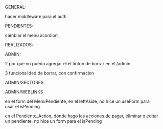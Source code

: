 GENERAL:

hacer middleware para el auth

PENDIENTES:

cambiar el menu acordion

REALIZADOS:

ADMIN:

2 por que no puedo agregar el el boton de borrar en el /admin

3 funcionalidad de borrar, con confirmacion

ADMIN/SECTORES


ADMIN/WEBLINKS

en el form del MenuPendiente, en el leftAside, no hice un useForm para usar el isPending

en el Pendiente_Action, donde hago las acciones de pagar, eliminar o editar un pendiente, no hice un form para el isPending
